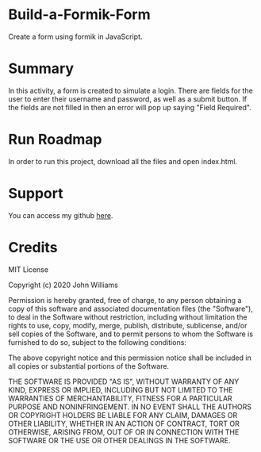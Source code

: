 # Build-a-Formik-Form

Create a form using formik in JavaScript.

# Summary
In this activity, a form is created to simulate a login. There are fields for the user to enter their username and password, as well as a submit button. If the fields are not filled in then an error will pop up saying "Field Required".

# Run Roadmap
In order to run this project, download all the files and open index.html.

# Support
You can access my github [here](http://github.com/kaylaschumacher.github.io).

# Credits
MIT License

Copyright (c) 2020 John Williams

Permission is hereby granted, free of charge, to any person obtaining a copy of this software and associated documentation files (the "Software"), to deal in the Software without restriction, including without limitation the rights to use, copy, modify, merge, publish, distribute, sublicense, and/or sell copies of the Software, and to permit persons to whom the Software is furnished to do so, subject to the following conditions:

The above copyright notice and this permission notice shall be included in all copies or substantial portions of the Software.

THE SOFTWARE IS PROVIDED "AS IS", WITHOUT WARRANTY OF ANY KIND, EXPRESS OR IMPLIED, INCLUDING BUT NOT LIMITED TO THE WARRANTIES OF MERCHANTABILITY, FITNESS FOR A PARTICULAR PURPOSE AND NONINFRINGEMENT. IN NO EVENT SHALL THE AUTHORS OR COPYRIGHT HOLDERS BE LIABLE FOR ANY CLAIM, DAMAGES OR OTHER LIABILITY, WHETHER IN AN ACTION OF CONTRACT, TORT OR OTHERWISE, ARISING FROM, OUT OF OR IN CONNECTION WITH THE SOFTWARE OR THE USE OR OTHER DEALINGS IN THE SOFTWARE.
